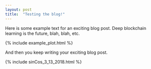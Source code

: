 ```yaml
---
layout: post
title:  "Testing the blog!"
---
```


Here is some example text for an exciting blog post. Deep blockchain learning is the future, blah, blah, etc.

{% include example_plot.html %}

And then you keep writing your exciting blog post.

{% include sinCos_3_13_2018.html %}
